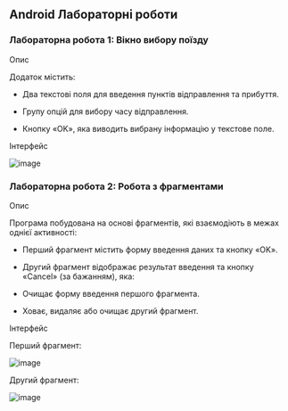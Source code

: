 ## Android Лабораторні роботи

### Лабораторна робота 1: Вікно вибору поїзду

Опис

Додаток містить:

- Два текстові поля для введення пунктів відправлення та прибуття.

- Групу опцій для вибору часу відправлення.

- Кнопку «OK», яка виводить вибрану інформацію у текстове поле.

Інтерфейс

![image](https://github.com/user-attachments/assets/90607245-4c4b-448d-893e-a8bd90f0343a)


### Лабораторна робота 2: Робота з фрагментами

Опис

Програма побудована на основі фрагментів, які взаємодіють в межах однієї активності:

- Перший фрагмент містить форму введення даних та кнопку «OK».

- Другий фрагмент відображає результат введення та кнопку «Cancel» (за бажанням), яка:

- Очищає форму введення першого фрагмента.

- Ховає, видаляє або очищає другий фрагмент.

Інтерфейс

Перший фрагмент:

![image](https://github.com/user-attachments/assets/3224af00-b2ee-415d-90f1-e6eac981a3d0)

Другий фрагмент:

![image](https://github.com/user-attachments/assets/ae863ded-1151-4e2f-9e1e-dbaa3c1dd63e)
